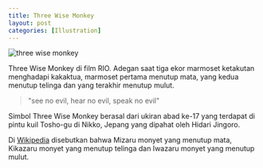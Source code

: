 ```yaml
---
title: Three Wise Monkey
layout: post
categories: [Illustration]
---
```


<img class="gambar" alt="three wise monkey" src="https://lh5.googleusercontent.com/-SvcpdQ8GRCc/Ti2mJt5BnjI/AAAAAAAAAJQ/nAnU8k09ujQ/marmoset2.png">

Three Wise Monkey di film RIO. Adegan saat tiga ekor marmoset ketakutan menghadapi kakaktua, marmoset pertama menutup mata, yang kedua menutup telinga dan yang terakhir menutup mulut.

>"see no evil, hear no evil, speak no evil"

Simbol Three Wise Monkey berasal dari ukiran abad ke-17 yang terdapat di pintu kuil Tosho-gu di Nikko, Jepang yang dipahat oleh Hidari Jingoro.

Di [Wikipedia](http://en.wikipedia.org/wiki/Three_wise_monkeys) disebutkan bahwa Mizaru monyet yang menutup mata, Kikazaru monyet yang menutup telinga dan Iwazaru monyet yang menutup mulut.